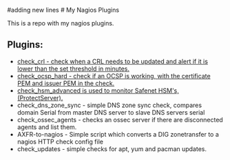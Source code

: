 #adding new lines # My Nagios Plugins

This is a repo with my nagios plugins. 

## Plugins:

- [check_crl - check when a CRL needs to be updated and alert if it is lower than the set threshold in minutes.](https://raymii.org/cms/p_Nagios_plugin_to_check_crl_expiry_in_hours)
- [check_ocsp_hard - check if an OCSP is working, with the certificate PEM and issuer PEM in the check.](https://raymii.org/cms/p_Nagios_plugin_to_check_OCSP)
- [check_hsm_advanced is used to monitor Safenet HSM's, (ProtectServer).](https://raymii.org/s/software/Nagios_Plugin_to_check_a_Safenet_HSM.html)
- check_dns_zone_sync - simple DNS zone sync check, compares domain Serial from master DNS server to slave DNS servers serial
- check_ossec_agents - checks an ossec server if there are disconnected agents and list them.
- AXFR-to-nagios - Simple script which converts a DIG zonetransfer to a nagios HTTP check config file
- check_updates - simple checks for apt, yum and pacman updates.
